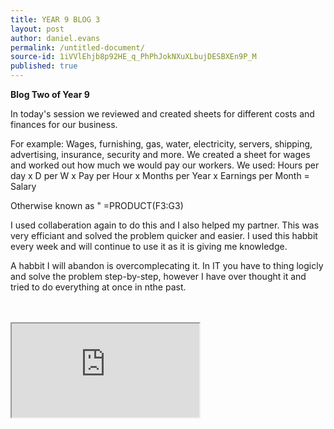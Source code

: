 ```yaml
---
title: YEAR 9 BLOG 3
layout: post
author: daniel.evans
permalink: /untitled-document/
source-id: 1iVVlEhjb8p92HE_q_PhPhJokNXuXLbujDESBXEn9P_M
published: true
---
```

**Blog Two of Year 9**

In today's session we reviewed and created sheets for different costs and finances for our business. 

For example: Wages, furnishing, gas, water, electricity, servers, shipping, advertising, insurance, security and more. We created a sheet for wages and worked out how much we would pay our workers. We used: Hours per day x D per W x Pay per Hour x Months per Year x Earnings per Month = Salary

Otherwise known as " =PRODUCT(F3:G3)

I used collaberation again to do this and I also helped my partner. This was very efficiant and solved the problem quicker and easier. I used this habbit every week and will continue to use it as it is giving me knowledge.

A habbit I will abandon is overcomplecating it. In IT you have to thing logicly and solve the problem step-by-step, however I have over thought it and tried to do everything at once in nthe past.

<br>
<br>
<iframe src="https://docs.google.com/spreadsheets/d/e/2PACX-1vSrydWcXVmWUZwl6BalyVYRcdVYfAaRXVFlFXFICDTePMV7VJQlHMRK3XH-1hSWlY4G2pxo5RSVNPkM/pubhtml?widget=true&amp;headers=false"></iframe>
